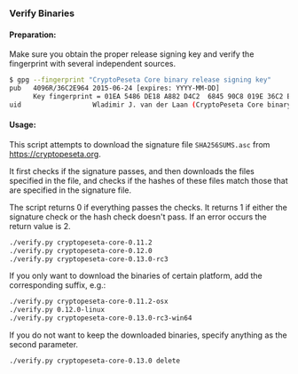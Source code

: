 ### Verify Binaries

#### Preparation:

Make sure you obtain the proper release signing key and verify the fingerprint with several independent sources.

```sh
$ gpg --fingerprint "CryptoPeseta Core binary release signing key"
pub   4096R/36C2E964 2015-06-24 [expires: YYYY-MM-DD]
      Key fingerprint = 01EA 5486 DE18 A882 D4C2  6845 90C8 019E 36C2 E964
uid                  Wladimir J. van der Laan (CryptoPeseta Core binary release signing key) <laanwj@gmail.com>
```

#### Usage:

This script attempts to download the signature file `SHA256SUMS.asc` from https://cryptopeseta.org.

It first checks if the signature passes, and then downloads the files specified in the file, and checks if the hashes of these files match those that are specified in the signature file.

The script returns 0 if everything passes the checks. It returns 1 if either the signature check or the hash check doesn't pass. If an error occurs the return value is 2.


```sh
./verify.py cryptopeseta-core-0.11.2
./verify.py cryptopeseta-core-0.12.0
./verify.py cryptopeseta-core-0.13.0-rc3
```

If you only want to download the binaries of certain platform, add the corresponding suffix, e.g.:

```sh
./verify.py cryptopeseta-core-0.11.2-osx
./verify.py 0.12.0-linux
./verify.py cryptopeseta-core-0.13.0-rc3-win64
```

If you do not want to keep the downloaded binaries, specify anything as the second parameter.

```sh
./verify.py cryptopeseta-core-0.13.0 delete
```
